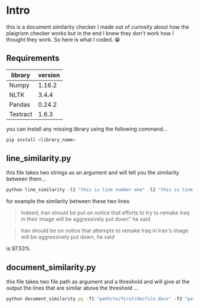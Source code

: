# Intro 

this is a document similarity checker I made out of curiosity about how the plaigrism checker works but in the end I knew they don't work how I thought they work. So here is what I coded. 😁

## Requirements
library      | version 
------------ | -------------
Numpy        |    1.16.2
NLTK         |    3.4.4
Pandas       |    0.24.2
Textract     |    1.6.3

you can install any missing library using the following command...

```javascript
pip install <library_name>
```

## line_similarity.py

this file takes two strings as an argument and will tell you the similarity between them...

```javascript
python line_similarity -l1 "this is line number one" -l2 "this is line number two"
```
for example the similarity between these two lines 
> Indeed, Iran should be put on notice that efforts to try to remake Iraq in their image will be aggressively put down" he said.

> Iran should be on notice that attempts to remake Iraq in Iran\'s image will be aggressively put down, he said

is 97.53%


## document_similarity.py
this file takes two file path as argument and a threshold and will give at the output the lines that are similar above the threshold ...

```javascript
python document_similarity.py -f1 "path/to/first/docfile.docx" -f2 "path/to/second/docfile.docx" -t 0.8
```
